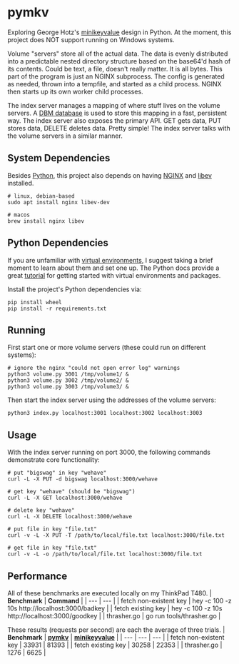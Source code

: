 # pymkv
Exploring George Hotz's [minikeyvalue](https://github.com/geohot/minikeyvalue) design in Python.
At the moment, this project does NOT support running on Windows systems.

Volume "servers" store all of the actual data.
The data is evenly distributed into a predictable nested directory structure based on the base64'd hash of its contents.
Could be text, a file, doesn't really matter.
It is all bytes.
This part of the program is just an NGINX subprocess.
The config is generated as needed, thrown into a tempfile, and started as a child process.
NGINX then starts up its own worker child processes.

The index server manages a mapping of where stuff lives on the volume servers.
A [DBM database](https://docs.python.org/3/library/dbm.html) is used to store this mapping in a fast, persistent way.
The index server also exposes the primary API.
GET gets data, PUT stores data, DELETE deletes data.
Pretty simple!
The index server talks with the volume servers in a similar manner.

## System Dependencies
Besides [Python](https://www.python.org), this project also depends on having [NGINX](http://nginx.org/) and [libev](http://software.schmorp.de/pkg/libev.html) installed.
```
# linux, debian-based
sudo apt install nginx libev-dev

# macos
brew install nginx libev
```

## Python Dependencies
If you are unfamiliar with [virtual environments](https://docs.python.org/3/library/venv.html), I suggest taking a brief moment to learn about them and set one up.
The Python docs provide a great [tutorial](https://docs.python.org/3/tutorial/venv.html) for getting started with virtual environments and packages.

Install the project's Python dependencies via:
```
pip install wheel
pip install -r requirements.txt
```

## Running
First start one or more volume servers (these could run on different systems):
```
# ignore the nginx "could not open error log" warnings
python3 volume.py 3001 /tmp/volume1/ &
python3 volume.py 3002 /tmp/volume2/ &
python3 volume.py 3003 /tmp/volume3/ &
```

Then start the index server using the addresses of the volume servers:
```
python3 index.py localhost:3001 localhost:3002 localhost:3003
```

## Usage
With the index server running on port 3000, the following commands demonstrate core functionality:
```
# put "bigswag" in key "wehave"
curl -L -X PUT -d bigswag localhost:3000/wehave

# get key "wehave" (should be "bigswag")
curl -L -X GET localhost:3000/wehave

# delete key "wehave"
curl -L -X DELETE localhost:3000/wehave

# put file in key "file.txt"
curl -v -L -X PUT -T /path/to/local/file.txt localhost:3000/file.txt

# get file in key "file.txt"
curl -v -L -o /path/to/local/file.txt localhost:3000/file.txt
```

## Performance
All of these benchmarks are executed locally on my ThinkPad T480.
| **Benchmark** | **Command** |
| --- | --- |
| fetch non-existent key | hey -c 100 -z 10s http://localhost:3000/badkey |
| fetch existing key | hey -c 100 -z 10s http://localhost:3000/goodkey |
| thrasher.go | go run tools/thrasher.go |

These results (requests per second) are each the average of three trials.
| **Benchmark** | **[pymkv](https://github.com/theandrew168/pymkv)** | **[minikeyvalue](https://github.com/geohot/minikeyvalue)** |
| --- | --- | --- |
| fetch non-existent key | 33931 | 81393 |
| fetch existing key | 30258 | 22353 |
| thrasher.go | 1276 | 6625 |
